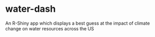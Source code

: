 # water-dash
An R-Shiny app which displays a best guess at the impact of climate change on water resources across the US
